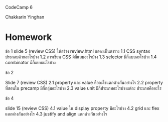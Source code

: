 CodeCamp 6

Chakkarin Yinghan

# Homework

ข้อ 1 
slide 5 (review CSS) ให้สร้าง review.html แสดงเป็นตาราง 
1.1 CSS syntax ประกอบด้วยอะไรบ้าง 
1.2 การเขียน CSS มีกี่แบบอะไรบ้าง
1.3 selector มีกี่แบบอะไรบ้าง
1.4 combinator มีกี่แบบอะไรบ้าง 


ข้อ 2 

Slide 7 (review CSS)
2.1 property และ value คืออะไรแตกต่างกันอย่างไร
2.2 property ที่สอนใน precamp มีกี่กลุ่มอะไรบ้าง
2.3 value unit มีกี่ประเภทอะไรบ้างแต่ละ ประเภทคืออะไร

ข้อ 4

slide 15 (review CSS)
4.1 value ใน display property มีอะไรบ้าง
4.2 grid และ flex แตกต่างกันอย่างไร
4.3 justify and align แตกต่างกันอย่างไร
